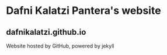 # Dafni Kalatzi Pantera's website
## dafnikalatzi.github.io
Website hosted by GitHub, powered by jekyll
